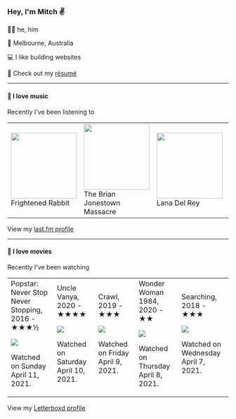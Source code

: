 <article><h3>Hey, I&#x27;m Mitch ✌️</h3><section><p>🙆‍♂️ he, him</p><p>📍 Melbourne, Australia</p><p>💻 I like building websites</p><p>📝 Check out my <a href="https://github.com/my-slab/resume">résumé</a></p></section><hr/><section><h4>💽 I love music</h4><p>Recently I&#x27;ve been listening to</p><table><tbody><td><img src="https://lastfm.freetls.fastly.net/i/u/174s/7f1d3e4691744ed4a93479be733781eb.png" height="150px" alt="" role="presentation"/><br/>Frightened Rabbit</td><td><img src="https://lastfm.freetls.fastly.net/i/u/174s/60a63d6715a54250c2825b4dffc891d7.png" height="150px" alt="" role="presentation"/><br/>The Brian Jonestown Massacre</td><td><img src="https://lastfm.freetls.fastly.net/i/u/174s/6f72ae1bd50620ea59f8004593461642.png" height="150px" alt="" role="presentation"/><br/>Lana Del Rey</td><td><img src="https://lastfm.freetls.fastly.net/i/u/174s/4f091d5082e04691c6d7f4b2e2efbdc0.png" height="150px" alt="" role="presentation"/><br/>TV Girl</td><td><img src="https://lastfm.freetls.fastly.net/i/u/174s/df7eb034c9be4abacaca173fe938f2ca.png" height="150px" alt="" role="presentation"/><br/>Black Rebel Motorcycle Club</td></tbody></table><span>View my <a href="https://www.last.fm/user/mylsb">last.fm profile</a></span></section><hr/><section><h4>📼 I love movies</h4><p>Recently I&#x27;ve been watching</p><table><tbody><td>Popstar: Never Stop Never Stopping, 2016 - ★★★½<br/><span> <p><img src="https://a.ltrbxd.com/resized/film-poster/2/7/0/4/7/6/270476-popstar-never-stop-never-stopping-0-500-0-750-crop.jpg?k=28dfc948b3"/></p> <p>Watched on Sunday April 11, 2021.</p> </span></td><td>Uncle Vanya, 2020 - ★★★★<br/><span> <p><img src="https://a.ltrbxd.com/resized/film-poster/6/6/4/8/5/6/664856-uncle-vanya-0-500-0-750-crop.jpg?k=5db8b36f27"/></p> <p>Watched on Saturday April 10, 2021.</p> </span></td><td>Crawl, 2019 - ★★★<br/><span> <p><img src="https://a.ltrbxd.com/resized/film-poster/4/4/1/6/6/5/441665-crawl-0-500-0-750-crop.jpg?k=39872d60cb"/></p> <p>Watched on Friday April 9, 2021.</p> </span></td><td>Wonder Woman 1984, 2020 - ★★<br/><span> <p><img src="https://a.ltrbxd.com/resized/sm/upload/45/c0/bi/ej/tGKDb2USVmj6GDq2KC01UH121lO-0-500-0-750-crop.jpg?k=88fbc53bd2"/></p> <p>Watched on Thursday April 8, 2021.</p> </span></td><td>Searching, 2018 - ★★★<br/><span> <p><img src="https://a.ltrbxd.com/resized/film-poster/4/2/0/4/6/7/420467-searching-0-500-0-750-crop.jpg?k=030c2530fe"/></p> <p>Watched on Wednesday April 7, 2021.</p> </span></td></tbody></table><span>View my <a href="https://letterboxd.com/myslab/">Letterboxd profile</a></span></section></article>